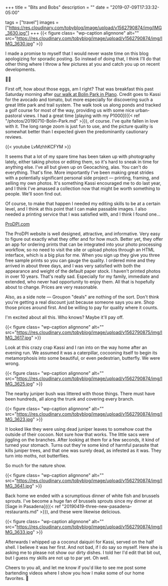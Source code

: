 +++
title = "Bits and Bobs"
description = ""
date = "2019-07-09T17:33:32-05:00"

tags = ["travel"]
images = ["https://res.cloudinary.com/tobyblog/image/upload/v1562790874/img/IMG_3630.jpg"]
+++
{{< figure class= "wp-caption alignnone" alt="" src="https://res.cloudinary.com/tobyblog/image/upload/v1562790874/img/IMG_3630.jpg" >}}

I made a promise to myself that I would never waste time on this blog apologizing for sporadic posting. So instead of doing that, I think I'll do that other thing where I throw a few pictures at you and catch you up on recent developments.
<!--more-->

☝🏻

First off, how about those eggs, am I right? That was breakfast this past Saturday morning after [our walk at Bolin Park in Plano](https://kassiblogtoo.blogspot.com/2019/07/saturday-morning-walk-along-rowlett.html). Credit goes to Kassi for the avocado and tomato, but more especially for discovering such a great little park and trail system. The walk took us along ponds and tracked a golf course for most of the way, providing us with some nice urban-pastoral views. I had a great time [playing with my P1000]({{< ref "/photos/20190710-Bolin-Park.md" >}}), of course. I've quite fallen in love with it. The long range zoom is just fun to use, and the picture quality is somewhat better than I expected given the predominantly cautionary reviews. 

{{< youtube LvMzhhKCFYM >}}

It seems that a lot of my spare time has been taken up with photography lately, either taking photos or editing them, so it's hard to sneak in time for anything else. I've all but given up on Geocaching, alas. You can't do everything. That's fine. More importantly I've been making great strides with a potentially significant personal side project — printing, framing, and selling my own photos. It's something Kassi encouraged me to do last year, and I think I've amassed a collection now that might be worth something to people. We'll soon find out. 

Of course, to make that happen I needed my editing skills to be at a certain level, and I think at this point that I can make passable images. I also needed a printing service that I was satisfied with, and I think I found one…

[ProDPI.com](http://www.prodpi.com/)

The ProDPI website is well designed, attractive, and informative. Very easy to figure out exactly what they offer and for how much. Better yet, they offer an app for ordering prints that can be integrated into your photo processing workflow, so no need to visit the site or upload photos through an HTML interface, which is a big plus for me. When you sign up they give you three free sample prints so you can gauge the quality. I ordered mine and they arrived in about three days, and I was very satisfied with both the appearance and weight of the default paper stock. I haven't printed photos in over 10 years. That's really sad. Especially for my family, immediate and extended, who never had opportunity to enjoy them. All that is hopefully about to change. Prices are very reasonable. 

Also, as a side note — Groupon "deals" are nothing of the sort. Don't think you're getting a real discount just because someone says you are. Shop those prices around first. And be willing to pay for quality where it counts. 

I'm excited about all this. Who knows? Maybe it'll pay off. 

{{< figure class= "wp-caption alignnone" alt="" src="https://res.cloudinary.com/tobyblog/image/upload/v1562790875/img/IMG_3617.jpg" >}}

Look at this crazy crap Kassi and I ran into on the way home after an evening run. We assumed it was a caterpillar, cocooning itself to begin its metamorphosis into some beautiful, or even pedestrian, butterfly. We were wrong.

{{< figure class= "wp-caption alignnone" alt="" src="https://res.cloudinary.com/tobyblog/image/upload/v1562790874/img/IMG_3625.jpg" >}}

The nearby juniper bush was littered with those things. There must have been hundreds, all along the trunk and covering every branch.

{{< figure class= "wp-caption alignnone" alt="" src="https://res.cloudinary.com/tobyblog/image/upload/v1562790874/img/IMG_3623.jpg" >}}

It looked like they were using dead juniper leaves to somehow coat the outside of their cocoon. Not sure how that works. The little sacs were jiggling on the branches. After looking at them for a few seconds, it kind of turned your stomach. Turns out they're some kind of harmful parasite that kills juniper trees, and that one was surely dead, as infested as it was. They turn into moths, not butterflies. 

So much for the nature show.

{{< figure class= "wp-caption alignnone" alt="" src="https://res.cloudinary.com/tobyblog/image/upload/v1562790874/img/IMG_3641.jpg" >}}

Back home we ended with a scrumptious dinner of white fish and brussels sprouts. I've become a huge fan of brussels sprouts since my dinner at [Sage in Pasadena]({{< ref "20190419-three-new-pasadena-restaurants.md" >}}), and these were likewise delicious. 

{{< figure class= "wp-caption alignnone" alt="" src="https://res.cloudinary.com/tobyblog/image/upload/v1562790874/img/IMG_3633.jpg" >}}

Afterwards I whipped up a coconut daiquiri for Kassi, served on the half shell. I believe it was her first. And not bad, if I do say so myself. Here she is asking me to please not show our dirty dishes. I told her I'd edit that bit out, but I guess my skills are not up to par yet. Oh well.

Cheers to you all, and let me know if you'd like to see me post some bartending videos where I show you how I make some of our home favorites. 🍹
